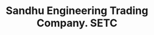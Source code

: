 ---
title: "Sandhu Engineering Trading Company. SETC"
url: /karachi/sandhu-engineering-trading-company-setc/
shop: Großhandel
---